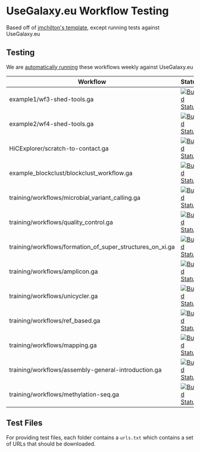 # UseGalaxy.eu Workflow Testing

Based off of [jmchilton's template](https://github.com/jmchilton/planemo-workflow-test-template), except running tests against UseGalaxy.eu

## Testing

We are [automatically running](https://build.usegalaxy.eu/job/usegalaxy.eu/job/workflow-testing/) these workflows weekly against UseGalaxy.eu

Workflow                                                  | Status
---                                                       | ---
example1/wf3-shed-tools.ga                                | [![Build Status](https://build.usegalaxy.eu/job/usegalaxy.eu/job/workflow-testing/PYTHON=System-CPython-2.7,WORKFLOW=example1%2Fwf3-shed-tools.ga/badge/icon)](https://build.usegalaxy.eu/job/usegalaxy.eu/job/workflow-testing/PYTHON=System-CPython-2.7,WORKFLOW=example1%2Fwf3-shed-tools.ga/)
example2/wf4-shed-tools.ga                                | [![Build Status](https://build.usegalaxy.eu/job/usegalaxy.eu/job/workflow-testing/PYTHON=System-CPython-2.7,WORKFLOW=example2%2Fwf4-shed-tools.ga/badge/icon)](https://build.usegalaxy.eu/job/usegalaxy.eu/job/workflow-testing/PYTHON=System-CPython-2.7,WORKFLOW=example2%2Fwf4-shed-tools.ga/)
HiCExplorer/scratch-to-contact.ga                         | [![Build Status](https://build.usegalaxy.eu/job/usegalaxy.eu/job/workflow-testing/PYTHON=System-CPython-2.7,WORKFLOW=HiCExplorer%2Fscratch-to-contact.ga/badge/icon)](https://build.usegalaxy.eu/job/usegalaxy.eu/job/workflow-testing/PYTHON=System-CPython-2.7,WORKFLOW=HiCExplorer%2Fscratch-to-contact.ga/)
example_blockclust/blockclust_workflow.ga                 | [![Build Status](https://build.usegalaxy.eu/job/usegalaxy.eu/job/workflow-testing/PYTHON=System-CPython-2.7,WORKFLOW=example_blockclust%2Fblockclust_workflow.ga/badge/icon)](https://build.usegalaxy.eu/job/usegalaxy.eu/job/workflow-testing/PYTHON=System-CPython-2.7,WORKFLOW=example_blockclust%2Fblockclust_workflow.ga/)
training/workflows/microbial_variant_calling.ga           | [![Build Status](https://build.usegalaxy.eu/job/usegalaxy.eu/job/workflow-testing/PYTHON=System-CPython-2.7,WORKFLOW=training%2Fworkflows%2Fmicrobial_variant_calling.ga/badge/icon)](https://build.usegalaxy.eu/job/usegalaxy.eu/job/workflow-testing/PYTHON=System-CPython-2.7,WORKFLOW=training%2Fworkflows%2Fmicrobial_variant_calling.ga/)
training/workflows/quality_control.ga                     | [![Build Status](https://build.usegalaxy.eu/job/usegalaxy.eu/job/workflow-testing/PYTHON=System-CPython-2.7,WORKFLOW=training%2Fworkflows%2Fquality_control.ga/badge/icon)](https://build.usegalaxy.eu/job/usegalaxy.eu/job/workflow-testing/PYTHON=System-CPython-2.7,WORKFLOW=training%2Fworkflows%2Fquality_control.ga/)
training/workflows/formation_of_super_structures_on_xi.ga | [![Build Status](https://build.usegalaxy.eu/job/usegalaxy.eu/job/workflow-testing/PYTHON=System-CPython-2.7,WORKFLOW=training%2Fworkflows%2Fformation_of_super_structures_on_xi.ga/badge/icon)](https://build.usegalaxy.eu/job/usegalaxy.eu/job/workflow-testing/PYTHON=System-CPython-2.7,WORKFLOW=training%2Fworkflows%2Fformation_of_super_structures_on_xi.ga/)
training/workflows/amplicon.ga                            | [![Build Status](https://build.usegalaxy.eu/job/usegalaxy.eu/job/workflow-testing/PYTHON=System-CPython-2.7,WORKFLOW=training%2Fworkflows%2Famplicon.ga/badge/icon)](https://build.usegalaxy.eu/job/usegalaxy.eu/job/workflow-testing/PYTHON=System-CPython-2.7,WORKFLOW=training%2Fworkflows%2Famplicon.ga/)
training/workflows/unicycler.ga                           | [![Build Status](https://build.usegalaxy.eu/job/usegalaxy.eu/job/workflow-testing/PYTHON=System-CPython-2.7,WORKFLOW=training%2Fworkflows%2Funicycler.ga/badge/icon)](https://build.usegalaxy.eu/job/usegalaxy.eu/job/workflow-testing/PYTHON=System-CPython-2.7,WORKFLOW=training%2Fworkflows%2Funicycler.ga/)
training/workflows/ref_based.ga                           | [![Build Status](https://build.usegalaxy.eu/job/usegalaxy.eu/job/workflow-testing/PYTHON=System-CPython-2.7,WORKFLOW=training%2Fworkflows%2Fref_based.ga/badge/icon)](https://build.usegalaxy.eu/job/usegalaxy.eu/job/workflow-testing/PYTHON=System-CPython-2.7,WORKFLOW=training%2Fworkflows%2Fref_based.ga/)
training/workflows/mapping.ga                             | [![Build Status](https://build.usegalaxy.eu/job/usegalaxy.eu/job/workflow-testing/PYTHON=System-CPython-2.7,WORKFLOW=training%2Fworkflows%2Fmapping.ga/badge/icon)](https://build.usegalaxy.eu/job/usegalaxy.eu/job/workflow-testing/PYTHON=System-CPython-2.7,WORKFLOW=training%2Fworkflows%2Fmapping.ga/)
training/workflows/assembly-general-introduction.ga       | [![Build Status](https://build.usegalaxy.eu/job/usegalaxy.eu/job/workflow-testing/PYTHON=System-CPython-2.7,WORKFLOW=training%2Fworkflows%2Fassembly-general-introduction.ga/badge/icon)](https://build.usegalaxy.eu/job/usegalaxy.eu/job/workflow-testing/PYTHON=System-CPython-2.7,WORKFLOW=training%2Fworkflows%2Fassembly-general-introduction.ga/)
training/workflows/methylation-seq.ga                     | [![Build Status](https://build.usegalaxy.eu/job/usegalaxy.eu/job/workflow-testing/PYTHON=System-CPython-2.7,WORKFLOW=training%2Fworkflows%2Fmethylation-seq.ga/badge/icon)](https://build.usegalaxy.eu/job/usegalaxy.eu/job/workflow-testing/PYTHON=System-CPython-2.7,WORKFLOW=training%2Fworkflows%2Fmethylation-seq.ga/)


## Test Files

For providing test files, each folder contains a `urls.txt` which contains a set of URLs that should be downloaded.
